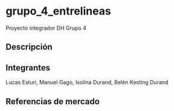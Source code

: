 # grupo_4_entrelineas
Proyecto integrador DH Grupo 4

## Descripción

## Integrantes
Lucas Esturi,
Manuel Gago,
Isolina Durand,
Belén Kesting Durand

## Referencias de mercado
